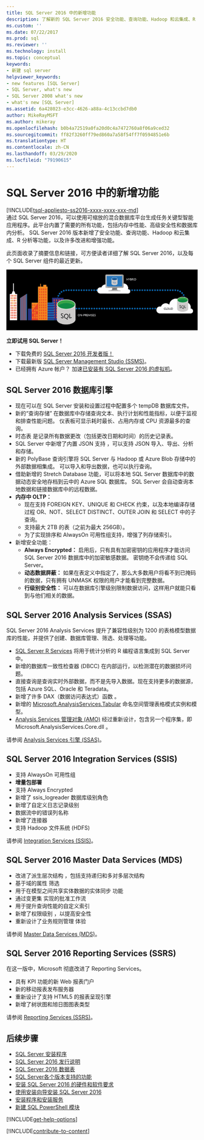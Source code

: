 ```yaml
---
title: SQL Server 2016 中的新增功能
description: 了解新的 SQL Server 2016 安全功能、查询功能、Hadoop 和云集成、R 分析等。
ms.custom: ''
ms.date: 07/22/2017
ms.prod: sql
ms.reviewer: ''
ms.technology: install
ms.topic: conceptual
keywords:
- 新建 sql server
helpviewer_keywords:
- new features [SQL Server]
- SQL Server, what's new
- SQL Server 2008 what's new
- what's new [SQL Server]
ms.assetid: 6a428023-e3cc-4626-a88a-4c13ccbd7db0
author: MikeRayMSFT
ms.author: mikeray
ms.openlocfilehash: b0b4a72519a0fa20d0c4a7472760a8f06a9ced32
ms.sourcegitcommit: ff82f3260ff79ed860a7a58f54ff7f0594851e6b
ms.translationtype: HT
ms.contentlocale: zh-CN
ms.lasthandoff: 03/29/2020
ms.locfileid: "79190615"
---
```

# <a name="whats-new-in-sql-server-2016"></a>SQL Server 2016 中的新增功能
[!INCLUDE[tsql-appliesto-ss2016-xxxx-xxxx-xxx-md](../includes/tsql-appliesto-ss2016-xxxx-xxxx-xxx-md.md)]  
 通过 SQL Server 2016，可以使用可缩放的混合数据库平台生成任务关键型智能应用程序。此平台内置了需要的所有功能，包括内存中性能、高级安全性和数据库内分析。 SQL Server 2016 版本新增了安全功能、查询功能、Hadoop 和云集成、R 分析等功能，以及许多改进和增强功能。 

此页面收录了摘要信息和链接，可方便读者详细了解 SQL Server 2016，以及每个 SQL Server 组件的最近更新。 

![SQL Server 2016](../sql-server/media/sql-server-2016.png)

 **立即试用 SQL Server！** 
- 下载免费的  [SQL Server 2016 开发者版！  ](https://www.microsoft.com/cloud-platform/sql-server-editions-developers)
- 下载最新版 [SQL Server Management Studio (SSMS)](../ssms/download-sql-server-management-studio-ssms.md)。 
- 已经拥有 Azure 帐户？ 加速[已安装有 SQL Server 2016 的虚拟机](https://azuremarketplace.microsoft.com/marketplace/apps/microsoftsqlserver.sql2016sp1-ws2016)。

## <a name="sql-server-2016-database-engine"></a>SQL Server 2016 数据库引擎
- 现在可以在 SQL Server 安装和设置过程中配置多个 tempDB  数据库文件。
- 新的“查询存储”  在数据库中存储查询文本、执行计划和性能指标，以便于监视和排查性能问题。 仪表板可显示耗时最长、占用内存或 CPU 资源最多的查询。
- 时态表  是记录所有数据更改（包括更改日期和时间）的历史记录表。
- SQL Server 中新增了内置 JSON 支持  ，可以支持 JSON 导入、导出、分析和存储。
- 新的 PolyBase  查询引擎将 SQL Server 与 Hadoop 或 Azure Blob 存储中的外部数据相集成。 可以导入和导出数据，也可以执行查询。
- 借助新增的 Stretch Database  功能，可以将本地 SQL Server 数据库中的数据动态安全地存档到云中的 Azure SQL 数据库。 SQL Server 会自动查询本地数据和链接数据库中的远程数据。 
- **内存中 OLTP：** 
    - 现在支持 FOREIGN KEY、UNIQUE 和 CHECK 约束，以及本地编译存储过程 OR、NOT、SELECT DISTINCT、OUTER JOIN 和 SELECT 中的子查询。
    - 支持最大 2TB 的表（之前为最大 256GB）。 
    - 为了实现排序和 AlwaysOn 可用性组支持，增强了列存储索引。
- 新增安全功能：
    - **Always Encrypted：** 启用后，只有具有加密密钥的应用程序才能访问 SQL Server 2016 数据库中的加密敏感数据。 密钥绝不会传递给 SQL Server。
    - **动态数据屏蔽：** 如果在表定义中指定了，那么大多数用户将看不到已掩码的数据，只有拥有 UNMASK 权限的用户才能看到完整数据。
    - **行级别安全性：** 可以在数据库引擎级别限制数据访问，这样用户就能只看到与他们相关的数据。 

## <a name="sql-server-2016-analysis-services-ssas"></a>SQL Server 2016 Analysis Services (SSAS)
SQL Server 2016 Analysis Services 提升了兼容性级别为 1200  的表格模型数据库的性能，并提供了创建、数据库管理、筛选、处理等功能。
- [SQL Server R Services](../advanced-analytics/r-services/what-s-new-in-sql-server-r-services.md)  将用于统计分析的 R 编程语言集成到 SQL Server 中。 
- 新增的数据库一致性检查器 (DBCC)  在内部运行，以检测潜在的数据损坏问题。
-  直接查询是查询实时外部数据，而不是先导入数据。现在支持更多的数据源，包括 Azure SQL、Oracle 和 Teradata。 
- 新增了许多 DAX（数据访问表达式）函数  。
- 新增的 [Microsoft.AnalysisServices.Tabular](https://msdn.microsoft.com/library/microsoft.analysisservices.tabular.aspx)  命名空间管理表格模式实例和模型。 
- [Analysis Services 管理对象 (AMO)](https://msdn.microsoft.com/library/mt436122.aspx) 经过重新设计，包含另一个程序集，即 Microsoft.AnalysisServices.Core.dll  。

请参阅 [Analysis Services 引擎 (SSAS)](https://docs.microsoft.com/analysis-services/what-s-new-in-analysis-services)。 

## <a name="sql-server-2016-integration-services-ssis"></a>SQL Server 2016 Integration Services (SSIS)
- 支持 AlwaysOn 可用性组 
- **增量包部署**
- 支持 Always Encrypted 
- 新增了 ssis_logreader  数据库级别角色
- 新增了自定义日志记录级别 
- 数据流中的错误列名称  
- 新增了连接器 
- 支持 Hadoop 文件系统 (HDFS) 

请参阅 [Integration Services (SSIS)](../integration-services/what-s-new-in-integration-services-in-sql-server-2016.md)。

## <a name="sql-server-2016-master-data-services-mds"></a>SQL Server 2016 Master Data Services (MDS)
- 改进了派生层次结构  ，包括支持递归和多对多层次结构
- 基于域的属性  筛选
- 用于在模型之间共享实体数据的实体同步  功能
- 通过变更集  实现的批准工作流
- 用于提升查询性能的自定义索引 
- 新增了权限级别  ，以提高安全性
- 重新设计了业务规则管理  体验

请参阅 [Master Data Services (MDS)](../master-data-services/what-s-new-in-master-data-services-mds.md)。

## <a name="sql-server-2016-reporting-services-ssrs"></a>SQL Server 2016 Reporting Services (SSRS)
在这一版中，Microsoft 彻底改进了 Reporting Services。 
- 具有 KPI 功能的新 Web 报表门户 
- 新的移动报表发布服务器 
- 重新设计了支持 HTML5 的报表呈现引擎  
- 新增了树状图和旭日图图表类型  

请参阅 [Reporting Services (SSRS)](../reporting-services/what-s-new-in-sql-server-reporting-services-ssrs.md)。

## <a name="next-steps"></a>后续步骤   
- [SQL Server 安装程序](../database-engine/install-windows/installation-for-sql-server-2016.md)   
- [SQL Server 2016 发行说明](../sql-server/sql-server-2016-release-notes.md) 
- [SQL Server 2016 数据表](https://download.microsoft.com/download/C/5/3/C53C3AEF-653C-4598-8721-D522E8AC6A3A/SQL_Server_2016_Everything_Built-In_Datasheet_EN_US.pdf)
- [SQL Server各个版本支持的功能](https://msdn.microsoft.com/library/cc645993.aspx)
- [安装 SQL Server 2016 的硬件和软件要求](../sql-server/install/hardware-and-software-requirements-for-installing-sql-server.md)
- [使用安装向导安装 SQL Server 2016](../database-engine/install-windows/install-sql-server-from-the-installation-wizard-setup.md)
- [安装程序和安装服务](https://msdn.microsoft.com/library/6df72a78-6b36-4bc1-948e-04b4ebe46094)
- [新建 SQL PowerShell 模块](https://blogs.technet.microsoft.com/dataplatforminsider/2016/06/30/sql-powershell-july-2016-update/)

[!INCLUDE[get-help-options](../includes/paragraph-content/get-help-options.md)]

[!INCLUDE[contribute-to-content](../includes/paragraph-content/contribute-to-content.md)]
